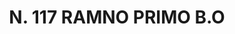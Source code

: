 ---
title: "N. 117 RAMNO PRIMO B.O"
plant-name: "N. 117.O"
plant-number: "117"
plant-xml: "/assets/xml/plant117.xml"
plant-img1: "/assets/img/plant117_verso.jpg"
plant-img2: "/assets/img/plant117.jpg"
plant-title: "N. 117 RAMNO PRIMO B.O"
plant-taxon-link: ""
plant-taxon-link: ""
layout: single-xml
---